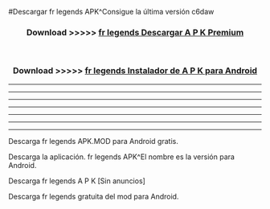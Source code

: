 #Descargar fr legends  APK^Consigue la última versión c6daw



<div align="center">
<h3>Download >>>>> <a href="https://es-sites.web.app/?es= fr legends ">fr legends  Descargar A P K Premium</a></h3><br>

<h3>Download >>>>> <a href="https://es-sites.web.app/?es= fr legends ">fr legends  Instalador de A P K para Android</a></h3>
</div>


----------------------------------------------------------

----------------------------------------------------------

----------------------------------------------------------

----------------------------------------------------------

----------------------------------------------------------

----------------------------------------------------------

----------------------------------------------------------

Descarga fr legends  APK.MOD para Android gratis.

Descarga la aplicación. fr legends  APK^El nombre es la versión para Android.

Descarga fr legends  A P K [Sin anuncios]

Descarga fr legends  gratuita del mod para Android.



